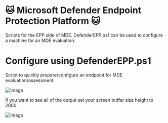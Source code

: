 # :cat: Microsoft Defender Endpoint Protection Platform :cat:
Scripts for the EPP side of MDE.  DefenderEPP.ps1 can be used to configure a machine for an MDE evaluation.

# Configure using DefenderEPP.ps1
Script to quickly prepare/configure an endpoint for MDE evaluation/assessment. 

![image](https://github.com/JesseEsquivel/MDATP/assets/33558203/c1848da6-b532-46ee-8bd0-cbcb0ec8bc57)

If you want to see all of the output set your screen buffer size height to 2000.

![image](https://github.com/JesseEsquivel/MDATP/assets/33558203/bf2cc1a9-244f-4cbb-a1b7-6c5b2c9d2e8a)

